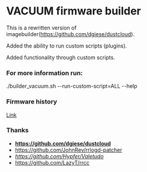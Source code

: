 # VACUUM firmware builder

This is a rewritten version of imagebuilder(https://github.com/dgiese/dustcloud).

Added the ability to run custom scripts (plugins).

Added functionality through custom scripts.

### For more information run:
./builder_vacuum.sh --run-custom-script=ALL --help

### Firmware history
[Link](http://htmlpreview.github.io/?https://raw.githubusercontent.com/zvldz/vacuum/master/history.html)

### Thanks
* **https://github.com/dgiese/dustcloud**
* https://github.com/JohnRev/rrlogd-patcher
* _https://github.com/Hypfer/Valetudo_
* https://github.com/LazyT/rrcc
